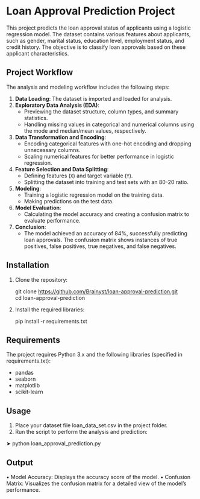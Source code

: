 # Loan Approval Prediction Project

This project predicts the loan approval status of applicants using a logistic regression model. The dataset contains various features about applicants, such as gender, marital status, education level, employment status, and credit history. The objective is to classify loan approvals based on these applicant characteristics.

## Project Workflow

The analysis and modeling workflow includes the following steps:

1. **Data Loading**: The dataset is imported and loaded for analysis.
2. **Exploratory Data Analysis (EDA)**:
   - Previewing the dataset structure, column types, and summary statistics.
   - Handling missing values in categorical and numerical columns using the mode and median/mean values, respectively.
3. **Data Transformation and Encoding**:
   - Encoding categorical features with one-hot encoding and dropping unnecessary columns.
   - Scaling numerical features for better performance in logistic regression.
4. **Feature Selection and Data Splitting**:
   - Defining features (`X`) and target variable (`Y`).
   - Splitting the dataset into training and test sets with an 80-20 ratio.
5. **Modeling**:
   - Training a logistic regression model on the training data.
   - Making predictions on the test data.
6. **Model Evaluation**:
   - Calculating the model accuracy and creating a confusion matrix to evaluate performance.
7. **Conclusion**:
   - The model achieved an accuracy of 84%, successfully predicting loan approvals. The confusion matrix shows instances of true positives, false positives, true negatives, and false negatives.

## Installation

1. Clone the repository:
   
   git clone https://github.com/Brainyst/loan-approval-prediction.git <br>
   cd loan-approval-prediction
   
2. Install the required libraries:

   pip install -r requirements.txt
   
## Requirements

The project requires Python 3.x and the following libraries (specified in requirements.txt):

- pandas
- seaborn
- matplotlib
- scikit-learn
  
## Usage

1. Place your dataset file loan_data_set.csv in the project folder.
2. Run the script to perform the analysis and prediction:

➤ python loan_approval_prediction.py

## Output

• Model Accuracy: Displays the accuracy score of the model.
• Confusion Matrix: Visualizes the confusion matrix for a detailed view of the model’s performance.
   
